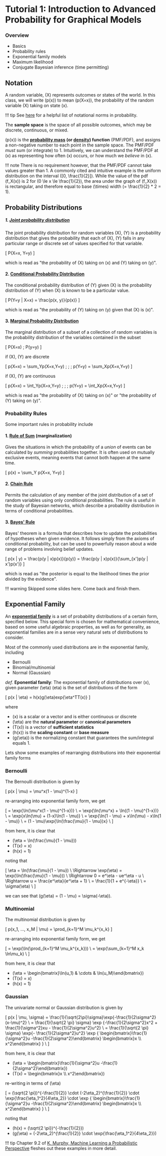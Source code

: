 # Tutorial 1: Introduction to Advanced Probability for Graphical Models

### Overview

- Basics
- Probability rules
- Exponential family models
- Maximum likelihood
- Conjugate Bayesian inference (time permitting)

## Notation

A random variable, \(X\) represents outcomes or states of the world. In this class, we will write \(p(x)\) to mean \(p(X=x)\), the probability of the random variable \(X\) taking on state \(x\).

!!! tip
    See [here](https://en.wikipedia.org/wiki/Notation_in_probability_and_statistics#Probability_theory) for a helpful list of notational norms in probability.

The __sample space__ is the space of all possible outcomes, which may be discrete, continuous, or mixed.

\(p(x)\) is the __[probability mass](https://en.wikipedia.org/wiki/Probability_mass_function) (or [density](https://en.wikipedia.org/wiki/Probability_density_function)) function__ (PMF/PDF), and assigns a non-negative number to each point in the  sample space. The PMF/PDF _must_ sum (or integrate) to 1. Intuitively, we can understand the PMF/PDF at \(x\) as representing how often \(x\) occurs, or how much we _believe_ in \(x\).

!!! note
    There is no requirement however, that the PMF/PDF cannot take values greater than 1. A commonly cited and intuitive example is the uniform distribution on the interval \([0, \frac{1}{2}]\). While the value of the pdf \(f_X(x)\) is 2 for \(0 \le x \le \frac{1}{2}\), the area under the graph of \(f_X(x)\) is rectangular, and therefore equal to base \(\times\) width \(= \frac{1}{2} * 2 = 1\).

## Probability Distributions

##### 1. [**Joint probability distribution**](https://en.wikipedia.org/wiki/Joint_probability_distribution)

The joint probability distribution for random variables \(X\), \(Y\) is a probability distribution that gives the probability that each of \(X\), \(Y\) falls in any particular range or discrete set of values specified for that variable.

\[
P(X=x, Y=y)
\]

which is read as "the probability of \(X\) taking on \(x\) and \(Y\) taking on \(y\)".

#### 2. [**Conditional Probability Distribution**](https://en.wikipedia.org/wiki/Conditional_probability_distribution)

 The conditional probability distribution of \(Y\) given \(X\) is the probability distribution of \(Y\) when \(X\) is known to be a particular value.

\[
P(Y=y | X=x)
= \frac{p(x, y)}{p(x)}
\]

which is read as "the probability of \(Y\) taking on \(y\) given that \(X\) is \(x\)".

#### 3. [**Marginal Probability Distribution**](https://en.wikipedia.org/wiki/Conditional_probability_distribution)

The marginal distribution of a subset of a collection of random variables is the probability distribution of the variables contained in the subset

\[
P(X=x) ; P(y=y)
\]

if \(X\), \(Y\) are discrete

\[
p(X=x) = \sum_Yp(X=x,Y=y) \; ; \; p(Y=y) = \sum_Xp(X=x,Y=y)
\]

if \(X\), \(Y\) are continuous

\[
p(X=x) = \int_Yp(X=x,Y=y) \; ; \; p(Y=y) = \int_Xp(X=x,Y=y)
\]

which is read as "the probability of \(X\) taking on \(x\)" or "the probability of \(Y\) taking on \(y\)".

### Probability Rules

Some important rules in probability include

#### 1. [Rule of Sum](https://brilliant.org/wiki/probability-rule-of-sum/) (marginalization)

Gives the situations in which the probability of a _union_ of events can be calculated by _summing_ probabilities together. It is often used on mutually exclusive events, meaning events that cannot both happen at the same time.

\[
p(x) = \sum_Y p(X=x, Y=y)
\]

#### 2. [Chain Rule](https://en.wikipedia.org/wiki/Chain_rule_%28probability%29)

Permits the calculation of any member of the joint distribution of a set of random variables using only conditional probabilities. The rule is useful in the study of Bayesian networks, which describe a probability distribution in terms of conditional probabilities.

#### 3. [Bayes' Rule](https://en.wikipedia.org/wiki/Chain_rule_%28probability%29)

Bayes' theorem is a formula that describes how to update the probabilities of hypotheses when given evidence. It follows simply from the axioms of conditional probability, but can be used to powerfully reason about a wide range of problems involving belief updates.

\[
p(x | y) = \frac{p(y | x)p(x)}{p(y)} = \frac{p(y | x)p(x)}{\sum_{x'}p(y | x')p(x')}
\]

which is read as "the posterior is equal to the likelihood times the prior divided by the evidence".

!!! warning
    Skipped some slides here. Come back and finish them.

## Exponential Family

An [**exponential family**](https://en.wikipedia.org/wiki/Exponential_family) is a set of probability distributions of a certain form, specified below. This special form is chosen for mathematical convenience, based on some useful algebraic properties, as well as for generality, as exponential families are in a sense very natural sets of distributions to consider.

Most of the commonly used distributions are in the exponential family, including

- Bernoulli
- Binomial/multinomial
- Normal (Gaussian)

_def_. __Eponential family__: The exponential family of distributions over \(x\), given parameter \(\eta\) (eta) is the set of distributions of the form

\[
p(x | \eta) = h(x)g(\eta)exp\{\eta^TT(x)\}
\]

where

- \(x\) is a scalar or a vector and is either continuous or discrete
- \(\eta\) are the __natural parameter__ or __canonical parameters__
- \(T(x)\) is a vector of __sufficient statistics__
- \(h(x)\) is the __scaling constant__ or __base measure__
- \(g(\eta)\) is the normalizing constant that guarantees the sum/integral equals 1.

Lets show some examples of rearranging distributions into their exponential family forms

### Bernoulli

The Bernoulli distribution is given by

\[
p(x | \mu) = \mu^x(1 - \mu)^{1-x}
\]

re-arranging into exponential family form, we get

\[
= \exp\{\ln(\mu^x(1 - \mu)^{1-x})\} \\
= \exp\{\ln(\mu^x) + \ln((1 - \mu)^{1-x})\} \\
= \exp\{x\ln(\mu) + (1-x)\ln(1 - \mu)\} \\
= \exp\{\ln(1 - \mu) + x\ln(\mu) - x\ln(1 - \mu)\} \\
= (1 - \mu)\exp\{\ln(\frac{\mu}{1 - \mu})x\} \\
\]

from here, it is clear that

- \(\eta = \ln(\frac{\mu}{1 - \mu})\)
- \(T(x) = x\)
- \(h(x) = 1\)

noting that

\[
\eta = \ln(\frac{\mu}{1 - \mu}) \\
\Rightarrow \exp(\eta) = \exp(\ln(\frac{\mu}{1 - \mu})) \\
\Rightarrow 0 = e^\eta - ue^\eta - u \\
\Rightarrow u = \frac{e^\eta}{e^\eta + 1} \\
= \frac{1}{1 + e^{-\eta}} \\
= \sigma(\eta) \\
\]

we can see that \(g(\eta) = (1 - \mu) = \sigma(-\eta)\).

### Multinomial

The multinomial distribution is given by

\[
p(x_1, ..., x_M | \mu) = \prod_{k=1}^M \mu_k^{x_k}
\]

re-arranging into exponential family form, we get

\[
= \exp(\ln(\prod_{k=1}^M \mu_k^{x_k})) \\
= \exp(\sum_{k=1}^M x_k \ln\mu_k) \\
\]

from here, it is clear that

- \(\eta = \begin{bmatrix}\ln(u_1) & \cdots & \ln(u_M)\end{bmatrix}\)
- \(T(x) = x\)
- \(h(x) = 1\)


### Gaussian

The univariate normal or Gaussian distribution is given by

\[
p(x | \mu, \sigma) = \frac{1}{\sqrt{2\pi}\sigma}\exp\{-\frac{1}{2\sigma^2}(x-\mu)^2\} \\
= \frac{1}{\sqrt{2 \pi} \sigma} \exp \{-\frac{1}{2\sigma^2}x^2 + \frac{1}{\sigma^2}xu - \frac{1}{2\sigma^2}u^2\} \\
= \frac{1}{\sqrt{2 \pi} \sigma} \exp\{- \frac{1}{2\sigma^2}u^2\} \exp \{  \begin{bmatrix}\frac{1}{\sigma^2}u -\frac{1}{2\sigma^2}\end{bmatrix} \begin{bmatrix}x \\\ x^2\end{bmatrix} \} \\
\]

from here, it is clear that

- \(\eta = \begin{bmatrix}\frac{1}{\sigma^2}u -\frac{1}{2\sigma^2}\end{bmatrix}\)
- \(T(x) = \begin{bmatrix}x \\\ x^2\end{bmatrix}\)

re-writing in terms of \(\eta\)

\[
= (\sqrt{2 \pi})^{-\frac{1}{2}} \cdot (-2\eta_2)^{\frac{1}{2}} \cdot \exp\{\frac{\eta_1^2}{4\eta_2}\} \cdot \exp \{  \begin{bmatrix}\frac{1}{\sigma^2}u -\frac{1}{2\sigma^2}\end{bmatrix} \begin{bmatrix}x \\\ x^2\end{bmatrix} \} \\
\]

noting that

- \(h(x) = (\sqrt{2 \pi})^{-\frac{1}{2}}\)
- \(g(\eta) = (-2\eta_2)^{\frac{1}{2}} \cdot \exp\{\frac{\eta_1^2}{4\eta_2}\}\)

!!! tip
    Chapter 9.2 of [K. Murphy, Machine Learning a Probabilistic Perspective](https://doc.lagout.org/science/Artificial%20Intelligence/Machine%20learning/Machine%20Learning_%20A%20Probabilistic%20Perspective%20[Murphy%202012-08-24].pdf) fleshes out these examples in more detail.
